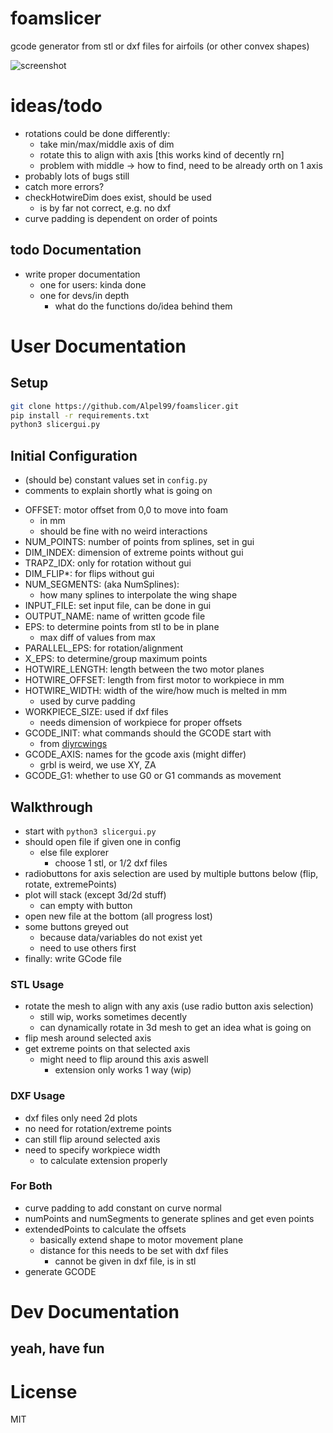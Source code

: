 # foamslicer
gcode generator from stl or dxf files for airfoils (or other convex shapes)

![screenshot](https://i.ibb.co/sRXWZrp/Screenshot-from-2024-06-04-13-53-31.png)

# ideas/todo
* rotations could be done differently:
    * take min/max/middle axis of dim
    * rotate this to align with axis [this works kind of decently rn]
    * problem with middle -> how to find, need to be already orth on 1 axis
* probably lots of bugs still
* catch more errors?
* checkHotwireDim does exist, should be used
    * is by far not correct, e.g. no dxf
* curve padding is dependent on order of points

## todo Documentation
* write proper documentation
    * one for users: kinda done
    * one for devs/in depth
        * what do the functions do/idea behind them


# User Documentation
## Setup
```bash
git clone https://github.com/Alpel99/foamslicer.git
pip install -r requirements.txt
python3 slicergui.py
```

## Initial Configuration
* (should be) constant values set in `config.py`
* comments to explain shortly what is going on

- OFFSET: motor offset from 0,0 to move into foam
    - in mm
    - should be fine with no weird interactions
- NUM_POINTS: number of points from splines, set in gui
- DIM_INDEX: dimension of extreme points without gui
- TRAPZ_IDX: only for rotation without gui
- DIM_FLIP*: for flips without gui
- NUM_SEGMENTS: (aka NumSplines):
    - how many splines to interpolate the wing shape
- INPUT_FILE: set input file, can be done in gui
- OUTPUT_NAME: name of written gcode file
- EPS: to determine points from stl to be in plane 
    - max diff of values from max
- PARALLEL_EPS: for rotation/alignment
- X_EPS: to determine/group maximum points
- HOTWIRE_LENGTH: length between the two motor planes
- HOTWIRE_OFFSET: length from first motor to workpiece in mm
- HOTWIRE_WIDTH: width of the wire/how much is melted in mm
    - used by curve padding
- WORKPIECE_SIZE: used if dxf files
    * needs dimension of workpiece for proper offsets
- GCODE_INIT: what commands should the GCODE start with
    - from [diyrcwings](https://www.diyrcwings.com/app/)
- GCODE_AXIS: names for the gcode axis (might differ)
    - grbl is weird, we use XY, ZA
- GCODE_G1: whether to use G0 or G1 commands as movement


## Walkthrough
* start with `python3 slicergui.py`
* should open file if given one in config
    * else file explorer
        * choose 1 stl, or 1/2 dxf files
* radiobuttons for axis selection are used by multiple buttons below (flip, rotate, extremePoints)
* plot will stack (except 3d/2d stuff)
    * can empty with button
* open new file at the bottom (all progress lost)
* some buttons greyed out
    * because data/variables do not exist yet
    * need to use others first
* finally: write GCode file

### STL Usage
* rotate the mesh to align with any axis (use radio button axis selection)
    * still wip, works sometimes decently
    * can dynamically rotate in 3d mesh to get an idea what is going on
* flip mesh around selected axis
* get extreme points on that selected axis
    * might need to flip around this axis aswell
        * extension only works 1 way (wip)

### DXF Usage
* dxf files only need 2d plots
* no need for rotation/extreme points
* can still flip around selected axis
* need to specify workpiece width
    * to calculate extension properly

### For Both
* curve padding to add constant on curve normal
* numPoints and numSegments to generate splines and get even points
* extendedPoints to calculate the offsets
    * basically extend shape to motor movement plane
    * distance for this needs to be set with dxf files
        * cannot be given in dxf file, is in stl
* generate GCODE


# Dev Documentation
## yeah, have fun

# License
MIT